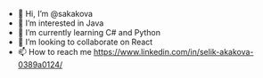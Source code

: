 - 👋 Hi, I’m @sakakova
- 👀 I’m interested in Java
- 🌱 I’m currently learning C# and Python
- 💞️ I’m looking to collaborate on React
- 📫 How to reach me https://www.linkedin.com/in/selik-akakova-0389a0124/

<!---
sakakova/sakakova is a ✨ special ✨ repository because its `README.md` (this file) appears on your GitHub profile.
You can click the Preview link to take a look at your changes.
--->
